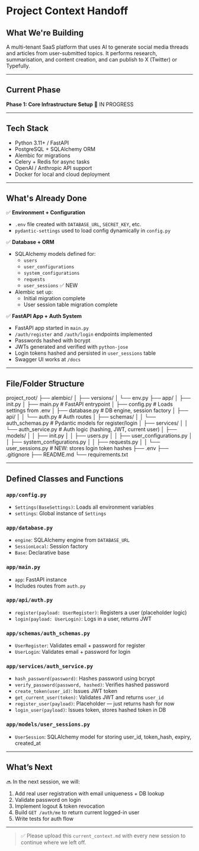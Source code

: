 # Project Context Handoff

## What We're Building
A multi-tenant SaaS platform that uses AI to generate social media threads and articles from user-submitted topics. It performs research, summarisation, and content creation, and can publish to X (Twitter) or Typefully.

---

## Current Phase
**Phase 1: Core Infrastructure Setup** 🔄 IN PROGRESS

---

## Tech Stack
- Python 3.11+ / FastAPI
- PostgreSQL + SQLAlchemy ORM
- Alembic for migrations
- Celery + Redis for async tasks
- OpenAI / Anthropic API support
- Docker for local and cloud deployment

---

## What's Already Done

✅ **Environment + Configuration**
- `.env` file created with `DATABASE_URL`, `SECRET_KEY`, etc.
- `pydantic-settings` used to load config dynamically in `config.py`

✅ **Database + ORM**
- SQLAlchemy models defined for:
  - `users`
  - `user_configurations`
  - `system_configurations`
  - `requests`
  - `user_sessions` ✅ NEW
- Alembic set up:
  - Initial migration complete
  - User session table migration complete

✅ **FastAPI App + Auth System**
- FastAPI app started in `main.py`
- `/auth/register` and `/auth/login` endpoints implemented
- Passwords hashed with bcrypt
- JWTs generated and verified with `python-jose`
- Login tokens hashed and persisted in `user_sessions` table
- Swagger UI works at `/docs`

---

## File/Folder Structure

project_root/
├── alembic/
│ ├── versions/
│ └── env.py
├── app/
│ ├── init.py
│ ├── main.py # FastAPI entrypoint
│ ├── config.py # Loads settings from .env
│ ├── database.py # DB engine, session factory
│ ├── api/
│ │ └── auth.py # Auth routes
│ ├── schemas/
│ │ └── auth_schemas.py # Pydantic models for register/login
│ ├── services/
│ │ └── auth_service.py # Auth logic (hashing, JWT, current user)
│ ├── models/
│ │ ├── init.py
│ │ ├── users.py
│ │ ├── user_configurations.py
│ │ ├── system_configurations.py
│ │ ├── requests.py
│ │ └── user_sessions.py # NEW: stores login token hashes
├── .env
├── .gitignore
├── README.md
└── requirements.txt


---

## Defined Classes and Functions

### `app/config.py`
- `Settings(BaseSettings)`: Loads all environment variables
- `settings`: Global instance of `Settings`

### `app/database.py`
- `engine`: SQLAlchemy engine from `DATABASE_URL`
- `SessionLocal`: Session factory
- `Base`: Declarative base

### `app/main.py`
- `app`: FastAPI instance
- Includes routes from `auth.py`

### `app/api/auth.py`
- `register(payload: UserRegister)`: Registers a user (placeholder logic)
- `login(payload: UserLogin)`: Logs in a user, returns JWT

### `app/schemas/auth_schemas.py`
- `UserRegister`: Validates email + password for register
- `UserLogin`: Validates email + password for login

### `app/services/auth_service.py`
- `hash_password(password)`: Hashes password using bcrypt
- `verify_password(password, hashed)`: Verifies hashed password
- `create_token(user_id)`: Issues JWT token
- `get_current_user(token)`: Validates JWT and returns `user_id`
- `register_user(payload)`: Placeholder — just returns hash for now
- `login_user(payload)`: Issues token, stores hashed token in DB

### `app/models/user_sessions.py`
- `UserSession`: SQLAlchemy model for storing user_id, token_hash, expiry, created_at

---

## What’s Next
🔜 In the next session, we will:
1. Add real user registration with email uniqueness + DB lookup
2. Validate password on login
3. Implement logout & token revocation
4. Build `GET /auth/me` to return current logged-in user
5. Write tests for auth flow

---

> ✅ Please upload this `current_context.md` with every new session to continue where we left off.

